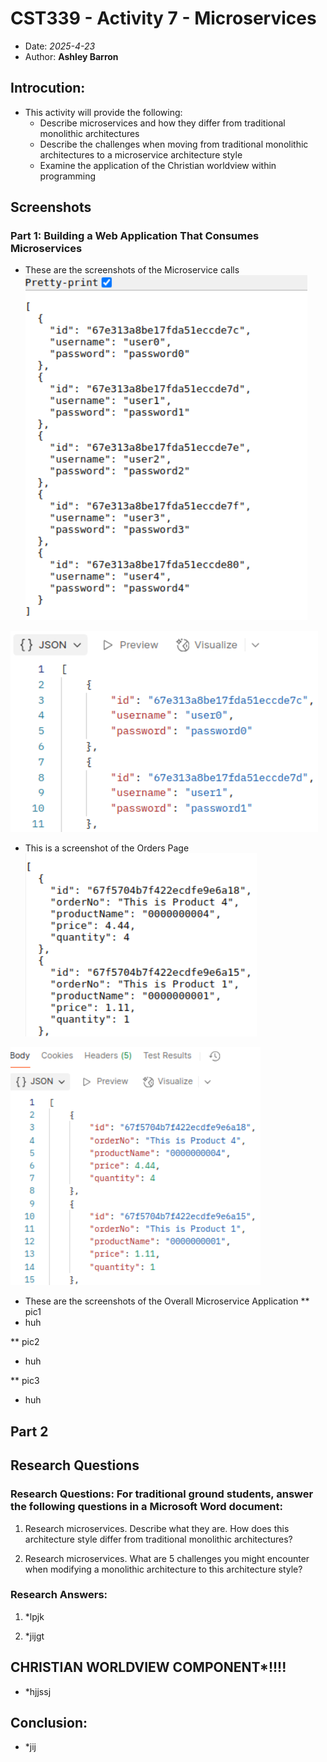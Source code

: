 # CST339 - Activity 7 - Microservices

- Date: *2025-4-23*
- Author: **Ashley Barron**

## Introcution:
- This activity will provide the following:
    - Describe microservices and how they differ from traditional monolithic architectures
    - Describe the challenges when moving from traditional monolithic architectures to a microservice architecture style
    - Examine the application of the Christian worldview within programming


## Screenshots
### Part 1: Building a Web Application That Consumes Microservices
- These are the screenshots of the Microservice calls
![UsersPage](usersPage.png)


![Usersjson](usersJson.png)


- This is a screenshot of the Orders Page
![ProductsPage](productsPage.png)

![ProductsJson](productsJson.png)

- These are the screenshots of the Overall Microservice Application
** pic1
- huh

** pic2
- huh

** pic3
- huh

## Part 2



## Research Questions
### Research Questions: For traditional ground students, answer the following questions in a Microsoft Word document:

1. Research microservices. Describe what they are. How does this architecture style differ from traditional monolithic architectures?

2. Research microservices. What are 5 challenges you might encounter when modifying a monolithic architecture to this architecture style?


### Research Answers:
1. *lpjk

2. *jijgt

## **CHRISTIAN WORLDVIEW COMPONENT***!!!!
- *hjjssj

## Conclusion:
- *jij

